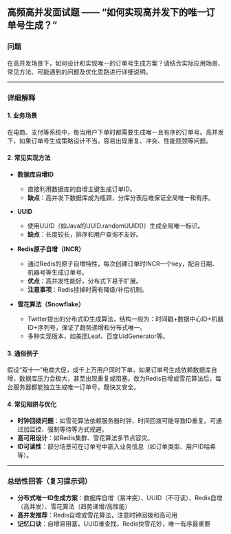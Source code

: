 ## 高频高并发面试题 —— “如何实现高并发下的唯一订单号生成？”

### 问题
在高并发场景下，如何设计和实现唯一的订单号生成方案？请结合实际应用场景、常见方法、可能遇到的问题及优化思路进行详细说明。

---

### 详细解释

#### 1. 业务场景

在电商、支付等系统中，每当用户下单时都需要生成唯一且有序的订单号。高并发下，如果订单号生成策略设计不当，容易出现重复、冲突、性能瓶颈等问题。

#### 2. 常见实现方法

- **数据库自增ID**
  - 直接利用数据库的自增主键生成订单ID。
  - **缺点**：高并发下数据库成为瓶颈，分库分表后难保证全局唯一和有序。

- **UUID**
  - 使用UUID（如Java的UUID.randomUUID()）生成全局唯一标识。
  - **缺点**：长度较长，排序和用户查询不友好。

- **Redis原子自增（INCR）**
  - 通过Redis的原子自增特性，每次创建订单时INCR一个key，配合日期、机器号等生成订单号。
  - **优点**：高并发性能好，分布式下易于扩展。
  - **注意事项**：Redis挂掉时需有降级/补偿机制。

- **雪花算法（Snowflake）**
  - Twitter提出的分布式ID生成算法，结构一般为：时间戳+数据中心ID+机器ID+序列号，保证了趋势递增和分布式唯一。
  - 多种实现版本，如美团Leaf、百度UidGenerator等。

#### 3. 通俗例子

假设“双十一”电商大促，成千上万用户同时下单，如果订单号生成依赖数据库自增，数据库压力会极大，甚至出现重复或阻塞。改为Redis自增或雪花算法后，每台服务器都能独立生成唯一订单号，既快又安全。

#### 4. 常见陷阱与优化

- **时钟回拨问题**：如雪花算法依赖服务器时钟，时间回拨可能导致ID重复。可通过加监控、强制等待等方式规避。
- **高可用设计**：如Redis集群、雪花算法多节点容灾。
- **ID可读性**：部分场景可在订单号中嵌入业务信息（如订单类型、用户ID哈希等）。

---

### 总结性回答（复习提示词）

- **分布式唯一ID生成方案**：数据库自增（易冲突）、UUID（不可读）、Redis自增（高并发）、雪花算法（趋势递增/高性能）
- **高并发推荐**：Redis自增或雪花算法，注意时钟回拨和高可用
- **记忆口诀**：自增易阻塞，UUID难查找，Redis快雪花妙，唯一有序最重要